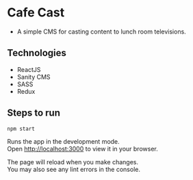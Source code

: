 # Cafe Cast

- A simple CMS for casting content to lunch room televisions.

## Technologies

- ReactJS
- Sanity CMS
- SASS
- Redux

## Steps to run

`npm start`

Runs the app in the development mode.\
Open [http://localhost:3000](http://localhost:3000) to view it in your browser.

The page will reload when you make changes.\
You may also see any lint errors in the console.
